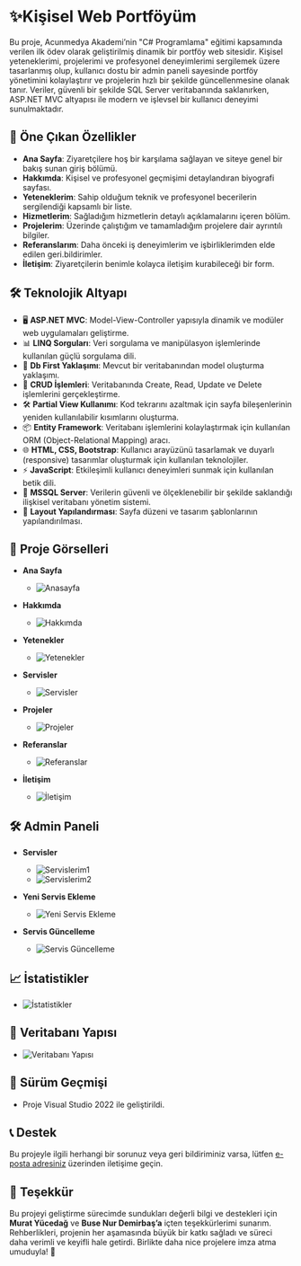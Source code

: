 # ✨Kişisel Web Portföyüm
Bu proje, Acunmedya Akademi’nin "C# Programlama" eğitimi kapsamında verilen ilk ödev olarak geliştirilmiş dinamik bir portföy web sitesidir. Kişisel yeteneklerimi, projelerimi ve profesyonel deneyimlerimi sergilemek üzere tasarlanmış olup, kullanıcı dostu bir admin paneli sayesinde portföy yönetimini kolaylaştırır ve projelerin hızlı bir şekilde güncellenmesine olanak tanır. Veriler, güvenli bir şekilde SQL Server veritabanında saklanırken, ASP.NET MVC altyapısı ile modern ve işlevsel bir kullanıcı deneyimi sunulmaktadır.

## 📝 Öne Çıkan Özellikler
- **Ana Sayfa**: Ziyaretçilere hoş bir karşılama sağlayan ve siteye genel bir bakış sunan giriş bölümü.
- **Hakkımda**: Kişisel ve profesyonel geçmişimi detaylandıran biyografi sayfası.
- **Yeteneklerim**: Sahip olduğum teknik ve profesyonel becerilerin sergilendiği kapsamlı bir liste.
- **Hizmetlerim**: Sağladığım hizmetlerin detaylı açıklamalarını içeren bölüm.
- **Projelerim**: Üzerinde çalıştığım ve tamamladığım projelere dair ayrıntılı bilgiler.
- **Referanslarım**: Daha önceki iş deneyimlerim ve işbirliklerimden elde edilen geri.bildirimler.
- **İletişim**: Ziyaretçilerin benimle kolayca iletişim kurabileceği bir form.

## 🛠️ Teknolojik Altyapı

- 🖥️ **ASP.NET MVC**: Model-View-Controller yapısıyla dinamik ve modüler web uygulamaları geliştirme.
- 📊 **LINQ Sorguları**: Veri sorgulama ve manipülasyon işlemlerinde kullanılan güçlü sorgulama dili.
- 📂 **Db First Yaklaşımı**: Mevcut bir veritabanından model oluşturma yaklaşımı.
- 🔄 **CRUD İşlemleri**: Veritabanında Create, Read, Update ve Delete işlemlerini gerçekleştirme.
- 🛠️ **Partial View Kullanımı**: Kod tekrarını azaltmak için sayfa bileşenlerinin yeniden kullanılabilir kısımlarını oluşturma.
- 📦 **Entity Framework**: Veritabanı işlemlerini kolaylaştırmak için kullanılan ORM (Object-Relational Mapping) aracı.
- 🌐 **HTML, CSS, Bootstrap**: Kullanıcı arayüzünü tasarlamak ve duyarlı (responsive) tasarımlar oluşturmak için kullanılan teknolojiler.
- ⚡ **JavaScript**: Etkileşimli kullanıcı deneyimleri sunmak için kullanılan betik dili.
- 💾 **MSSQL Server**: Verilerin güvenli ve ölçeklenebilir bir şekilde saklandığı ilişkisel veritabanı yönetim sistemi.
- 📑 **Layout Yapılandırması**: Sayfa düzeni ve tasarım şablonlarının yapılandırılması.

## 📸 Proje Görselleri

- **Ana Sayfa**
  - ![Anasayfa](https://github.com/user-attachments/assets/202022c3-415f-4e84-b6d9-c7a54ae2e57d)

- **Hakkımda**
  - ![Hakkımda](https://github.com/user-attachments/assets/47a32775-1169-4550-8606-4da69d502692)

- **Yetenekler**
  - ![Yetenekler](https://github.com/user-attachments/assets/4ebc86d7-099e-4f43-964f-ad9fdbdc300b)

- **Servisler**
  - ![Servisler](https://github.com/user-attachments/assets/7d053eba-20cc-44ab-8bf5-0ac4da9fd2aa)

- **Projeler**
  - ![Projeler](https://github.com/user-attachments/assets/b5dc28cc-d630-4c3c-98b2-c722946f98b0)

- **Referanslar** 
  - ![Referanslar](https://github.com/user-attachments/assets/6434f08e-cd4c-4981-b59a-8adcbc856b03)

- **İletişim** 
  - ![İletişim](https://github.com/user-attachments/assets/2813080f-e78a-40e3-9cc6-a212f1250f97)


## 🛠️ Admin Paneli

- **Servisler**
  - ![Servislerim1](https://github.com/user-attachments/assets/3b89b0f1-8bd4-457a-9bac-7295f1ad159a)
  - ![Servislerim2](https://github.com/user-attachments/assets/9e810acf-3ff4-4560-923b-068b6ca330b4)

- **Yeni Servis Ekleme**
  - ![Yeni Servis Ekleme](https://github.com/user-attachments/assets/0bd19237-5f52-4eb8-b278-9009329a2aff)

- **Servis Güncelleme**
  - ![Servis Güncelleme](https://github.com/user-attachments/assets/d3dbd7ed-15d1-433f-8f15-e25085af601f)

## 📈 İstatistikler
- ![İstatistikler](https://github.com/user-attachments/assets/75f4f1f5-15d7-4459-8ede-37148c93526f)

## 📝 Veritabanı Yapısı
- ![Veritabanı Yapısı](https://github.com/user-attachments/assets/d89dbab2-637d-4441-a384-6530f8c649ab)

## 📜 Sürüm Geçmişi
- Proje Visual Studio 2022 ile geliştirildi.

## 📞 Destek
Bu projeyle ilgili herhangi bir sorunuz veya geri bildiriminiz varsa, lütfen [e-posta adresiniz](fatmanurakb@gmail.com) üzerinden iletişime geçin.

## 🎉 Teşekkür
Bu projeyi geliştirme sürecimde sundukları değerli bilgi ve destekleri için **Murat Yücedağ** ve **Buse Nur Demirbaş’a** içten teşekkürlerimi sunarım. Rehberlikleri, projenin her aşamasında büyük bir katkı sağladı ve süreci daha verimli ve keyifli hale getirdi. Birlikte daha nice projelere imza atma umuduyla! 🙏
